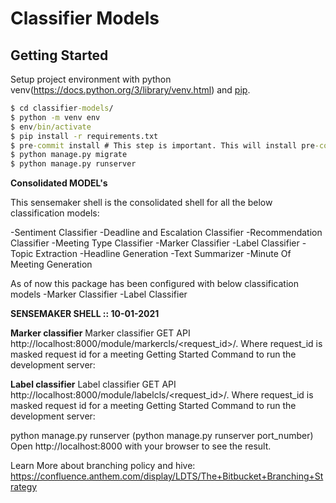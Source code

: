 # Classifier Models

## Getting Started

Setup project environment with python venv(https://docs.python.org/3/library/venv.html) and [pip](https://pip.pypa.io).

```cmd
$ cd classifier-models/
$ python -m venv env
$ env/bin/activate
$ pip install -r requirements.txt
$ pre-commit install # This step is important. This will install pre-commit hook in developers system and it will run the pytest scripts before every. Which checks for pep-8 standards
$ python manage.py migrate
$ python manage.py runserver

```

**Consolidated MODEL's**

This sensemaker shell is the consolidated shell for all the below classification models:

-Sentiment Classifier
-Deadline and Escalation Classifier
-Recommendation Classifier
-Meeting Type Classifier
-Marker Classifier
-Label Classifier
-Topic Extraction
-Headline Generation
-Text Summarizer
-Minute Of Meeting Generation

As of now this package has been configured with below classification models
-Marker Classifier
-Label Classifier

**SENSEMAKER SHELL :: 10-01-2021**

**Marker classifier**
Marker classifier GET API http://localhost:8000/module/markercls/<request_id>/.
Where request_id is masked request id for a meeting
Getting Started
Command to run the development server:

**Label classifier**
Label classifier GET API http://localhost:8000/module/labelcls/<request_id>/.
Where request_id is masked request id for a meeting
Getting Started
Command to run the development server:

python manage.py runserver (python manage.py runserver port_number)
Open http://localhost:8000 with your browser to see the result.

Learn More about branching policy and hive:
https://confluence.anthem.com/display/LDTS/The+Bitbucket+Branching+Strategy
